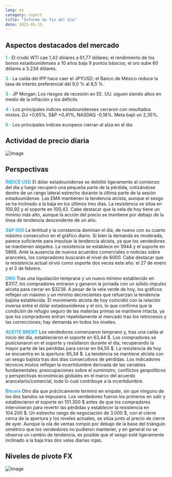 ```yaml
---
lang: es
category: report
title: "Informe de fin del día"
date: 2025-05-15
---
```



<h2>Aspectos destacados del mercado</h2>
<strong style="color: #2caef7;">1 - </strong> El crudo WTI cae 1,42 dólares a 61,77 dólares; el rendimiento de los bonos estadounidenses a 10 años baja 9 puntos básicos; el oro sube 60 dólares a 3.234 dólares.

<strong style="color: #2caef7;">2 - </strong> La caída del IPP hace caer el JPYUSD; el Banco de México reduce la tasa de interés preferencial del 9,0 % al 8,5 %.

<strong style="color: #2caef7;">3 - </strong> JP Morgan: Los riesgos de recesión en EE. UU. siguen siendo altos en medio de la inflación y los déficits

<strong style="color: #2caef7;">4 - </strong> Los principales índices estadounidenses cerraron con resultados mixtos. DJ +0,65%, S&P +0,41%, NASDAQ -0,18%. Meta bajó un 2,35%.

<strong style="color: #2caef7;">5 - </strong> Los principales índices europeos cierran al alza en el día



<h2>Actividad de precio diaria</h2>
<img src="https://markleighedu.github.io/img/May-2025/15-May-2025/price.jpg" alt="Image"/>

<h2>Perspectivas</h2>
<strong style="color: #2caef7;">ÍNDICE USD</strong> El dólar estadounidense se debilitó ligeramente al comienzo del día y luego recuperó una pequeña parte de la pérdida, cotizándose dentro de un rango lateral estrecho durante la última parte de la sesión estadounidense. Las EMA mantienen la tendencia alcista, aunque el sesgo se ha inclinado a la baja en los últimos tres días. La resistencia se sitúa en 100,92 y el soporte en 100,42. Cabe destacar que la vela de hoy tiene un mínimo más alto, aunque la acción del precio se mantiene por debajo de la línea de tendencia descendente de un año.

<strong style="color: #2caef7;">S&P 500</strong> La lentitud y la constancia dominan el día, de nuevo con su cuarto máximo consecutivo en el gráfico diario. Si bien la demanda es moderada, parece suficiente para impulsar la tendencia alcista, ya que los vendedores se mantienen alejados. La resistencia se establece en 5944 y el soporte en 5866. Ante la ausencia de nuevos acuerdos comerciales o noticias sobre aranceles, los compradores buscarán el nivel de 6000. Cabe destacar que la resistencia actual sirvió como soporte dos veces este año: el 27 de enero y el 3 de febrero.

<strong style="color: #2caef7;">ORO</strong> Tras una liquidación temprana y un nuevo mínimo establecido en $3117, los compradores entraron y ganaron la jornada con un sólido impulso alcista para cerrar en $3238. A pesar de la vela verde de hoy, los gráficos reflejan un máximo y un mínimo decrecientes que refuerzan la tendencia bajista establecida. El movimiento alcista de hoy coincidió con la relación inversa entre el dólar estadounidense y el oro, lo que confirma que la condición de refugio seguro de las materias primas se mantiene intacta, ya que los compradores entran repetidamente al mercado tras los retrocesos y las correcciones; hay demanda en todos los niveles.

<strong style="color: #2caef7;">ACEITE BRENT</strong> Los vendedores comenzaron temprano y, tras una caída al inicio del día, establecieron el soporte en 63,44 $. Los compradores se posicionaron en el soporte y resistieron durante el día, recuperando la mayor parte de las pérdidas para cerrar en 64,55 $. La resistencia de hoy se encuentra en la apertura: 65,34 $. La tendencia se mantiene alcista con un sesgo bajista tras dos días consecutivos de pérdidas. Los indicadores técnicos mixtos reflejan la incertidumbre derivada de las variables fundamentales: preocupaciones sobre el suministro, conflictos geopolíticos y perspectivas económicas globales en el marco del acuerdo arancelario/comercial, todo lo cual contribuye a la incertidumbre.

<strong style="color: #2caef7;">Bitcoin</strong> Otro día que prácticamente terminó en empate, sin que ninguno de los dos bandos se impusiera. Los vendedores fueron los primeros en salir y establecieron el soporte en 101.300 $ antes de que los compradores intervinieran para revertir las pérdidas y establecer la resistencia en 104.200 $. Un estrecho rango de negociación de 3.000 $, con el cierre cerca de la apertura y los niveles actuales, se sitúa junto al precio de cierre de ayer. Aunque la ola de ventas rompió por debajo de la base del triángulo simétrico que los vendedores no pudieron mantener, y en general no se observa un cambio de tendencia, es posible que el sesgo esté ligeramente inclinado a la baja tras dos velas diarias rojas.



<h2>Niveles de pivote FX</h2>
<img src="https://markleighedu.github.io/img/May-2025/15-May-2025/pivot.jpg" alt="Image"/>